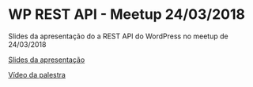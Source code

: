 # WP REST API - Meetup 24/03/2018
Slides da apresentação do a REST API do WordPress no meetup de 24/03/2018

[Slides da apresentação](https://goo.gl/nYEj5W)

[Vídeo da palestra](https://goo.gl/N7ahzd)
